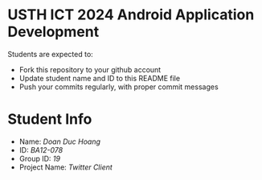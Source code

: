 USTH ICT 2024 Android Application Development
=====================================================

Students are expected to:

* Fork this repository to your github account
* Update student name and ID to this README file
* Push your commits regularly, with proper commit messages

Student Info
=======================

* Name: *Doan Duc Hoang*
* ID: *BA12-078*
* Group ID: *19*
* Project Name: *Twitter Client*
